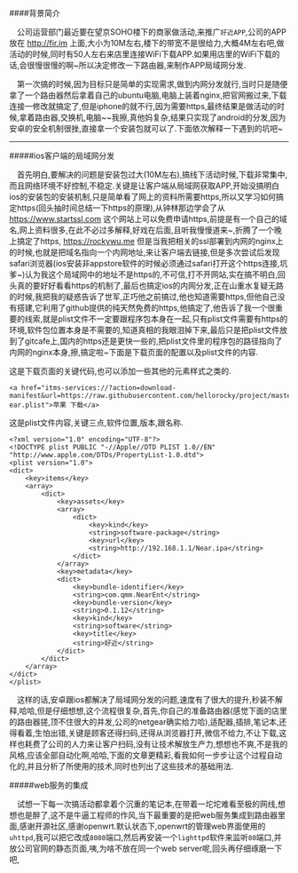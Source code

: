 ####背景简介

&emsp;公司运营部门最近要在望京SOHO楼下的商家做活动,来推广`好近APP`,公司的APP放在 http://fir.im 上面,大小为10M左右,楼下的带宽不是很给力,大概4M左右吧,做活动的时候,同时有50人左右来店里连接WiFi下载APP.如果用店里的WiFi下载的话,会很慢很慢的啊~所以决定修改一下路由器,来制作APP局域网分发.

&emsp;第一次搞的时候,因为目标只是简单的实现需求,做到内网分发就行,当时只是随便拿了一个路由器然后拿着自己的ubuntu电脑,电脑上装着nginx,把官网搬过来,下载连接一修改就搞定了,但是iphone的就不行,因为需要https,最终结果是做活动的时候,拿着路由器,交换机,电脑~~我擦,真他妈复杂,结果只实现了android的分发,因为安卓的安全机制很挫,直接拿一个安装包就可以了.下面依次解释一下遇到的坑吧~

---

#####ios客户端的局域网分发

&emsp;首先明白,要解决的问题是安装包过大(10M左右),搞线下活动时候,下载非常集中,而且网络环境不好控制,不稳定.关键是让客户端从局域网获取APP,开始没搞明白ios的安装包的安装机制,只是简单看了网上的资料所需要https,所以又学习如何搞定https(回头抽时间总结一下https的原理),从钟林那边学会了从 https://www.startssl.com 这个网站上可以免费申请https,前提是有一个自己的域名,网上资料很多,在此不必过多解释,好戏在后面,且听我慢慢道来~,折腾了一个晚上搞定了https, https://rockywu.me 但是当我把相关的ssl部署到内网的nginx上的时候,也就是把域名指向一个内网地址,来让客户端去链接,但是多次尝试后发现safari浏览器(ios安装非appstore软件的时候必须通过safari打开这个https连接,坑爹~)认为我这个局域网中的地址不是https的,不可信,打不开网站,实在搞不明白,回头真的要好好看看https的机制了,最后也搞定ios的内网分发,正在山重水复疑无路的时候,我把我的疑惑告诉了世军,正巧他之前搞过,他也知道需要https,但他自己没有搭建,它利用了github提供的纯天然免费的https,他搞定了,他告诉了我一个很重要的线索,就是plist文件不一定要跟程序包本身在一起,只有plist文件需要有https的环境,软件包位置本身是不需要的,知道真相的我眼泪掉下来,最后只是把plist文件放到了gitcafe上,国内的https还是更快一些的,把plist文件里的程序包的路径指向了内网的nginx本身,擦,搞定啦~下面是下载页面的配置以及plist文件的内容.

这是下载页面的关键代码,也可以添加一些其他的元素样式之类的.

```
<a href="itms-services://?action=download-manifest&url=https://raw.githubusercontent.com/hellorocky/project/master/n
ear.plist">苹果 下载</a> 
```

这是plist文件内容,关键三点,软件位置,版本,跟名称.

```
<?xml version="1.0" encoding="UTF-8"?>
<!DOCTYPE plist PUBLIC "-//Apple//DTD PLIST 1.0//EN" "http://www.apple.com/DTDs/PropertyList-1.0.dtd">
<plist version="1.0">
<dict>
	<key>items</key>
	<array>
		<dict>
			<key>assets</key>
			<array>
				<dict>
					<key>kind</key>
					<string>software-package</string>
					<key>url</key>
					<string>http://192.168.1.1/Near.ipa</string>
				</dict>
			</array>
			<key>metadata</key>
			<dict>
				<key>bundle-identifier</key>
				<string>com.qmm.NearEnt</string>
				<key>bundle-version</key>
				<string>0.1.12</string>
				<key>kind</key>
				<string>software</string>
				<key>title</key>
				<string>好近</string>
			</dict>
		</dict>
	</array>
</dict>
</plist>
```

&emsp;这样的话,安卓跟ios都解决了局域网分发的问题,速度有了很大的提升,秒装不解释,哈哈,但是仔细想想,这个流程很复杂,首先,你自己的准备路由器(感觉下面的店里的路由器搓,顶不住很大的并发,公司的netgear确实给力哈),适配器,插排,笔记本,还得看着,生怕出错,关键是顾客还得扫码,还得从浏览器打开,微信不给力,不让下载,这样也耗费了公司的人力来让客户扫码,没有让技术解放生产力,想想也不爽,不是我的风格,应该全部自动化啊,哈哈,下面的文章更精彩,看我如何一步步让这个过程自动化的,并且分析了所使用的技术,同时也列出了这些技术的基础用法.

#####web服务的集成

&emsp;试想一下每一次搞活动都拿着个沉重的笔记本,在带着一坨坨难看至极的网线,想想也是醉了,这不是牛逼工程师的作风,当下最重要的是把web服务集成到路由器里面,感谢开源社区,感谢openwrt.默认状态下,openwrt的管理web界面使用的`uhttpd`,我可以把它改成`8080`端口,然后再安装一个`lighttpd`软件来监听`80`端口,并放公司官网的静态页面,咦,为啥不放在同一个web server呢,回头再仔细琢磨一下吧,  

